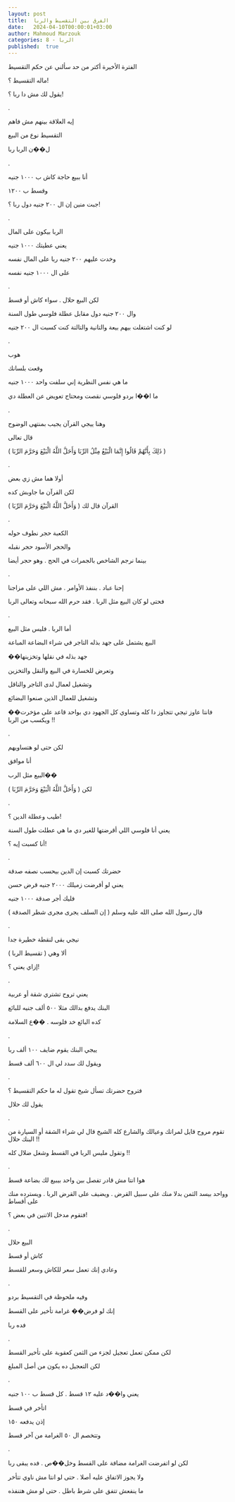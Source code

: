 ```yaml
---
layout: post
title:  الفرق بين التقسيط والربا
date:   2024-04-10T00:00:01+03:00
author: Mahmoud Marzouk
categories: 8 - الربا
published:  true
---
```

الفترة الأخيرة أكتر من حد سألني عن حكم التقسيط

ماله التقسيط ؟!

يقول لك مش دا ربا ؟!

.

إيه العلاقة بينهم مش فاهم

التقسيط نوع من البيع

ل��ن الربا ربا

.

أنا ببيع حاجة كاش ب ١٠٠٠ جنيه

وقسط ب ١٢٠٠

جبت منين إن ال ٢٠٠ جنيه دول ربا ؟!

.

الربا بيكون على المال

يعني عطيتك ١٠٠٠ جنيه

وخدت عليهم ٢٠٠ جنيه ربا على المال نفسه

على ال ١٠٠٠ جنيه نفسه

.

لكن البيع حلال . سواء كاش أو قسط

وال ٢٠٠ جنيه دول مقابل عطلة فلوسي طول السنة

لو كنت اشتغلت بيهم بيعة والتانية والتالتة كنت كسبت ال ٢٠٠
جنيه

.

هوب

وقعت بلسانك

ما هي نفس النظرية إني سلفت واحد ١٠٠٠ جنيه

ما ا��ا بردو فلوسي نقصت ومحتاج تعويض عن العطلة دي

.

وهنا ييجي القرآن يجيب بمنتهى الوضوح

قال تعالى

( ذَلِكَ بِأَنَّهُمْ قَالُوا إِنَّمَا الْبَيْعُ مِثْلُ الرِّبَا وَأَحَلَّ اللَّهُ الْبَيْعَ وَحَرَّمَ
الرِّبَا )

.

أولا هما مش زي بعض

لكن القرآن ما جاوبش كده

القرآن قال لك ( وَأَحَلَّ اللَّهُ الْبَيْعَ وَحَرَّمَ الرِّبَا )

.

الكعبة حجر نطوف حوله

والحجر الأسود حجر نقبله

بينما نرجم الشاخص بالجمرات في الحج . وهو حجر أيضا

.

إحنا عباد . بننفذ الأوامر . مش اللي على مزاجنا

فحتى لو كان البيع مثل الربا . فقد حرم الله سبحانه وتعالى
الربا

.

أما الربا . فليس مثل البيع

البيع يشتمل على جهد بذله التاجر في شراء البضاعة المباعة

��جهد بذله في نقلها وتخزينها

وتعرض للخسارة في البيع والنقل والتخزين

وتشغيل لعمال لدى التاجر والناقل

وتشغيل للعمال الذين صنعوا البضائع

فانتا عاوز تيجي تتجاوز دا كله وتساوي كل الجهود دي بواحد قاعد على مؤخرت��
ويكسب من الربا !!

.

لكن حتى لو هتساويهم

أنا موافق

البيع مثل الرب��

لكن ( وَأَحَلَّ اللَّهُ الْبَيْعَ وَحَرَّمَ الرِّبَا )

.

طيب وعطلة الدين ؟!

يعني أنا فلوسي اللي أقرضتها للغير دي ما هي عطلت طول السنة

أنا كسبت إيه ؟!

.

حضرتك كسبت إن الدين بيحسب نصفه صدقة

يعني لو أقرضت زميلك ٢٠٠٠ جنيه قرض حسن

فليك أجر صدقة ١٠٠٠ جنيه

قال رسول الله صلى الله عليه وسلم ( إن السلف يجرى مجرى شطر
الصدقة )

.

نيجي بقى لنقطة خطيرة جدا

ألا وهي ( تقسيط الربا )

إزاي يعني ؟!

.

يعني تروح تشتري شقة أو عربية

البنك يدفع بدالك مثلا ٥٠٠ ألف جنيه للبائع

كده البائع خد فلوسه . ��ع السلامة

.

ييجي البنك يقوم ضايف ١٠٠ ألف ربا

ويقول لك سدد لي ال ٦٠٠ ألف قسط

.

فتروح حضرتك تسأل شيخ تقول له ما حكم التقسيط ؟

يقول لك حلال

.

تقوم مروح قايل لمراتك وعيالك والشارع كله الشيخ قال لي شراء الشقة أو
السيارة من البنك حلال !!

وتقول مليس الربا في القسط وشغل ضلال كله !!

.

هوا انتا مش قادر تفصل بين واحد بيبيع لك بضاعة قسط

وواحد بيسد الثمن بدلا منك على سبيل القرض . ويضيف على القرض الربا .
ويسترده منك على أقساط

فتقوم مدخل الاتنين في بعض ؟!

.

البيع حلال

كاش أو قسط

وعادي إنك تعمل سعر للكاش وسعر للقسط

.

وفيه ملحوظة في التقسيط بردو

إنك لو فرض�� غرامة تأخير على القسط

فده ربا

.

لكن ممكن تعمل تعجيل لجزء من الثمن كعقوبة على تأخير القسط

لكن التعجيل ده يكون من أصل المبلغ

.

يعني وا��د عليه ١٢ قسط . كل قسط ب ١٠٠ جنيه

اتأخر في قسط

إذن يدفعه ١٥٠

وتتخصم ال ٥٠ الغرامة من آخر قسط

.

لكن لو اتفرضت الغرامة مضافة على القسط وخل��ص . فده يبقى ربا

ولا يجوز الاتفاق عليه أصلا . حتى لو انتا مش ناوي تتأخر

ما ينفعش تتفق على شرط باطل . حتى لو مش هتنفذه
